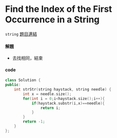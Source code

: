 # Find the Index of the First Occurrence in a String

`string`
[題目連結](https://leetcode.com/problems/find-the-index-of-the-first-occurrence-in-a-string/description/)



#### 解題

* 去找相同，結束

#### code 


```cpp
class Solution {
public:
    int strStr(string haystack, string needle) {
        int x = needle.size();
        for(int i = 0;i<haystack.size();i++){
            if(haystack.substr(i,x)==needle){
                return i;
            }
        }
        return -1;
    }
};
```

